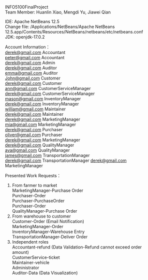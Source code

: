 INFO5100FinalProject  
Team Member: Huanlin Xiao, Mengdi Yu, Jiawei Qian  

IDE: Apache NetBeans 12.5  
Change file: /Applications/NetBeans/Apache NetBeans 12.5.app/Contents/Resources/NetBeans/netbeans/etc/netbeans.conf  
JDK: openjdk-17.0.2

Account Information：  
derek@gmail.com Accountant  
peter@gmail.com Accountant  
derek@gmail.com Admin  
derek@gmail.com Auditor  
emma@gmail.com Auditor  
John@gmail.com Customer  
derek@gmail.com Customer  
ann@gmail.com CustomerServiceManager  
derek@gmail.com CustomerServiceManager  
mason@gmail.com InventoryManager  
derek@gmail.com InventoryManager  
william@gmail.com Maintainer  
derek@gmail.com Maintainer  
derek@gmail.com MarketingManager  
mia@gmail.com MarketingManager  
derek@gmail.com Purchaser  
oliver@gmail.com Purchaser  
derek@gmail.com MarketingManager  
derek@gmail.com QualityManager  
ava@gmail.com QualityManager  
james@gmail.com TransportationManager  
derek@gmail.com TransportationManager
derek@gmail.com MarketingManager

Presented Work Requests：  
1. From farmer to market  
MarketingManager-Purchase Order  
Purchaser-Order  
Purchaser-PurchaseOrder  
Purchaser-Order  
QualityManager-Purchase Order    
2. From warehouse to customer  
Customer-Order (Email Notification)  
MarketingManager-Order  
InventoryManager-Warehouse Entry  
TransportationManager-Deliver Order    
3. Independent roles  
Accountant-refund (Data Validation-Refund cannot exceed order amount)  
CustomerService-ticket  
Maintainer-vehicle  
Administrator  
Auditor-Data (Data Visualization) 
